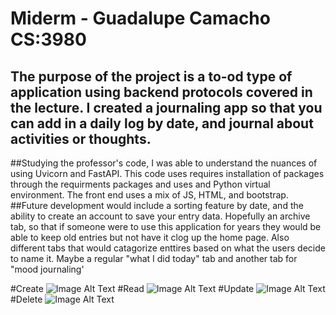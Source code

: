 # Miderm - Guadalupe Camacho CS:3980

## The purpose of the project is a to-od type of application using backend protocols covered in the lecture. I created a journaling app so that you can add in a daily log by date, and journal about activities or thoughts.

 ##Studying the professor's code, I was able to understand the nuances of using Uvicorn and FastAPI. This code uses requires installation of packages through the requirments packages and uses and Python virtual environment. The front end uses a mix of JS, HTML, and bootstrap. 
##Future development would include a sorting feature by date, and the ability to create an account to save your entry data. Hopefully an archive tab, so that if someone were to use this application for years they would be able to keep old entries but not have it clog up the home page. Also different tabs that would catagorize enttires based on what the users decide to name it. Maybe a regular "what I did today" tab and another tab for "mood journaling' 

#Create
![Image Alt Text](https://i.imgur.com/sRIZwuQ.png)
#Read
![Image Alt Text](https://i.imgur.com/BmRBchh.png)
#Update
![Image Alt Text](https://i.imgur.com/017AZOo.png)
#Delete
![Image Alt Text](https://i.imgur.com/wjnQW4o.png)


